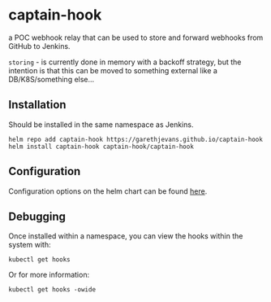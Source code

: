 # captain-hook

a POC webhook relay that can be used to store and forward webhooks from GitHub to Jenkins.

`storing` - is currently done in memory with a backoff strategy, but the intention is that this can be moved to something external like a DB/K8S/something else...

## Installation

Should be installed in the same namespace as Jenkins.

```
helm repo add captain-hook https://garethjevans.github.io/captain-hook
helm install captain-hook captain-hook/captain-hook
```

## Configuration

Configuration options on the helm chart can be found [here](charts/captain-hook/README.md).

## Debugging

Once installed within a namespace, you can view the hooks within the system with:

```
kubectl get hooks
```

Or for more information:

```
kubectl get hooks -owide
```

